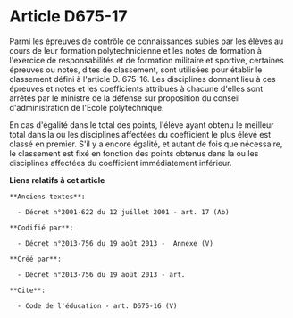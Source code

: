# Article D675-17

Parmi les épreuves de contrôle de connaissances subies par les élèves au cours de leur formation polytechnicienne et les
notes de formation à l'exercice de responsabilités et de formation militaire et sportive, certaines épreuves ou notes, dites
de classement, sont utilisées pour établir le classement défini à l'article D. 675-16. Les disciplines donnant lieu à ces
épreuves et notes et les coefficients attribués à chacune d'elles sont arrêtés par le ministre de la défense sur proposition
du conseil d'administration de l'Ecole polytechnique. 

En cas d'égalité dans le total des points, l'élève ayant obtenu le meilleur total dans la ou les disciplines affectées du
coefficient le plus élevé est classé en premier. S'il y a encore égalité, et autant de fois que nécessaire, le classement est
fixé en fonction des points obtenus dans la ou les disciplines affectées du coefficient immédiatement inférieur.

**Liens relatifs à cet article**

	**Anciens textes**:

	  - Décret n°2001-622 du 12 juillet 2001 - art. 17 (Ab)

	**Codifié par**:

	  - Décret n°2013-756 du 19 août 2013 -  Annexe (V)

	**Créé par**:

	  - Décret n°2013-756 du 19 août 2013 - art.

	**Cite**:

	  - Code de l'éducation - art. D675-16 (V)
